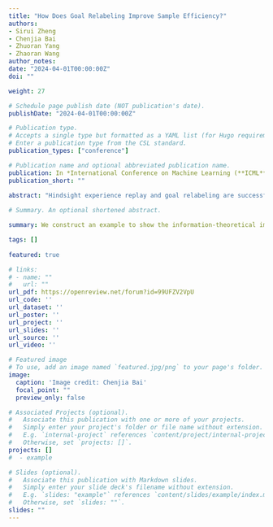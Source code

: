 ```yaml
---
title: "How Does Goal Relabeling Improve Sample Efficiency?"
authors:
- Sirui Zheng
- Chenjia Bai
- Zhuoran Yang
- Zhaoran Wang
author_notes:
date: "2024-04-01T00:00:00Z"
doi: ""

weight: 27

# Schedule page publish date (NOT publication's date).
publishDate: "2024-04-01T00:00:00Z"

# Publication type.
# Accepts a single type but formatted as a YAML list (for Hugo requirements).
# Enter a publication type from the CSL standard.
publication_types: ["conference"]

# Publication name and optional abbreviated publication name.
publication: In *International Conference on Machine Learning (**ICML**)*, 2024
publication_short: ""

abstract: "Hindsight experience replay and goal relabeling are successful in reinforcement learning (RL) since they enable agents to learn from failures. Despite their successes, we lack a theoretical understanding, such as (i) why hindsight experience replay improves sample efficiency and (ii) how to design a relabeling method that achieves sample efficiency. To this end, we construct an example to show the information-theoretical improvement in sample efficiency achieved by goal relabeling. Our example reveals that goal relabeling can enhance sample efficiency and exploit the rich information in observations through better hypothesis elimination. Based on these insights, we develop an RL algorithm called GOALIVE. To analyze the sample complexity of GOALIVE, we introduce a complexity measure, the goalconditioned Bellman-Eluder (GOAL-BE) dimension, which characterizes the sample complexity of goal-conditioned RL problems. Compared to the Bellman-Eluder dimension, the goal-conditioned version offers an exponential improvement in the best case. To the best of our knowledge, our work provides the first characterization of the theoretical improvement in sample efficiency achieved by goal relabeling."
  
# Summary. An optional shortened abstract.

summary: We construct an example to show the information-theoretical improvement in sample efficiency achieved by goal relabeling and develop an RL algorithm called _GOALIVE_.

tags: []
  
featured: true

# links:
# - name: ""
#   url: ""
url_pdf: https://openreview.net/forum?id=99UFZV2VpU
url_code: ''
url_dataset: ''
url_poster: ''
url_project: ''
url_slides: ''
url_source: ''
url_video: ''

# Featured image
# To use, add an image named `featured.jpg/png` to your page's folder. 
image:
  caption: 'Image credit: Chenjia Bai'
  focal_point: ""
  preview_only: false

# Associated Projects (optional).
#   Associate this publication with one or more of your projects.
#   Simply enter your project's folder or file name without extension.
#   E.g. `internal-project` references `content/project/internal-project/index.md`.
#   Otherwise, set `projects: []`.
projects: []
#  - example

# Slides (optional).
#   Associate this publication with Markdown slides.
#   Simply enter your slide deck's filename without extension.
#   E.g. `slides: "example"` references `content/slides/example/index.md`.
#   Otherwise, set `slides: ""`.
slides: ""
---
```

